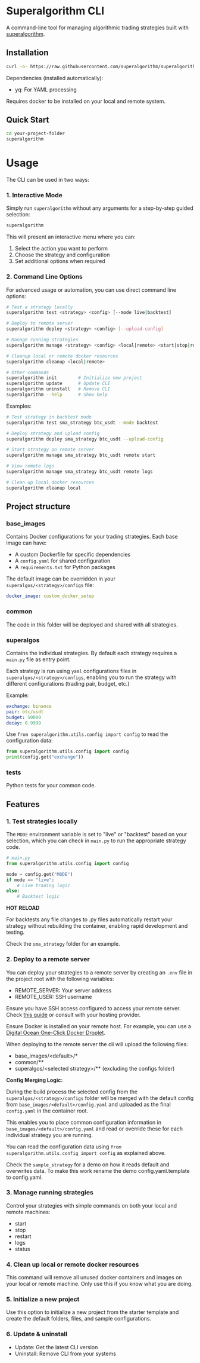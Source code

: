 # Superalgorithm CLI

A command-line tool for managing algorithmic trading strategies built with [superalgorithm](https://github.com/superalgorithm).

## Installation

```bash
curl -o- https://raw.githubusercontent.com/superalgorithm/superalgorithm-cli/main/install.sh | bash
```

Dependencies (installed automatically):

- yq: For YAML processing

Requires docker to be installed on your local and remote system.

## Quick Start

```bash
cd your-project-folder
superalgorithm
```

# Usage

The CLI can be used in two ways:

### 1. Interactive Mode

Simply run `superalgorithm` without any arguments for a step-by-step guided selection:

```bash
superalgorithm
```

This will present an interactive menu where you can:

1. Select the action you want to perform
2. Choose the strategy and configuration
3. Set additional options when required

### 2. Command Line Options

For advanced usage or automation, you can use direct command line options:

```bash
# Test a strategy locally
superalgorithm test <strategy> <config> [--mode live|backtest]

# Deploy to remote server
superalgorithm deploy <strategy> <config> [--upload-config]

# Manage running strategies
superalgorithm manage <strategy> <config> <local|remote> <start|stop|restart|logs|status>

# Cleanup local or remote docker resources
superalgorithm cleanup <local|remote>

# Other commands
superalgorithm init        # Initialize new project
superalgorithm update      # Update CLI
superalgorithm uninstall   # Remove CLI
superalgorithm --help      # Show help
```

Examples:

```bash
# Test strategy in backtest mode
superalgorithm test sma_strategy btc_usdt --mode backtest

# Deploy strategy and upload config
superalgorithm deploy sma_strategy btc_usdt --upload-config

# Start strategy on remote server
superalgorithm manage sma_strategy btc_usdt remote start

# View remote logs
superalgorithm manage sma_strategy btc_usdt remote logs

# Clean up local docker resources
superalgorithm cleanup local
```

## Project structure

### base_images

Contains Docker configurations for your trading strategies. Each base image can have:

- A custom Dockerfile for specific dependencies
- A `config.yaml` for shared configuration
- A `requirements.txt` for Python packages

The default image can be overridden in your `superalgos/<strategy>/configs` file:

```yaml
docker_image: custom_docker_setup
```

### common

The code in this folder will be deployed and shared with all strategies.

### superalgos

Contains the individual strategies. By default each strategy requires a `main.py` file as entry point.

Each strategy is run using `yaml` configurations files in `superalgos/<strategy>/configs`, enabling you to run the strategy with different configurations (trading pair, budget, etc.)

Example:

```yaml
exchange: binance
pair: btc/usdt
budget: 50000
decay: 0.9999
```

Use `from superalgorithm.utils.config import config` to read the configuration data:

```python
from superalgorithm.utils.config import config
print(config.get("exchange"))
```

### tests

Python tests for your common code.

## Features

### 1. Test strategies locally

The `MODE` environment variable is set to "live" or "backtest" based on your selection, which you can check in `main.py` to run the appropriate strategy code.

```python
# main.py
from superalgorithm.utils.config import config

mode = config.get("MODE")
if mode == "live":
    # Live trading logic
else:
    # Backtest logic
```

**HOT RELOAD**

For backtests any file changes to .py files automatically restart your strategy without rebuilding the container, enabling rapid development and testing.

Check the `sma_strategy` folder for an example.

### 2. Deploy to a remote server

You can deploy your strategies to a remote server by creating an `.env` file in the project root with the following variables:

- REMOTE_SERVER: Your server address
- REMOTE_USER: SSH username

Ensure you have SSH access configured to access your remote server. Check [this guide](https://docs.digitalocean.com/products/droplets/how-to/add-ssh-keys/) or consult with your hosting provider.

Ensure Docker is installed on your remote host. For example, you can use a [Digital Ocean One-Click Docker Droplet](https://marketplace.digitalocean.com/apps/docker).

When deploying to the remote server the cli will upload the following files:

- base_images/\<default>/\*
- common/\*\*
- superalgos/\<selected strategy>\/\*\* (excluding the configs folder)

**Config Merging Logic:**

During the build process the selected config from the `superalgos/<strategy>/configs` folder will be merged with the default config from `base_images/<default>/config.yaml` and uploaded as the final `config.yaml` in the container root.

This enables you to place common configuration information in `base_images/<default>/config.yaml` and read or override these for each individual strategy you are running.

You can read the configuration data using `from superalgorithm.utils.config import config` as explained above.

Check the `sample_strategy` for a demo on how it reads default and overwrites data. To make this work rename the demo config.yaml.template to config.yaml.

### 3. Manage running strategies

Control your strategies with simple commands on both your local and remote machines:

- start
- stop
- restart
- logs
- status

### 4. Clean up local or remote docker resources

This command will remove all unused docker containers and images on your local or remote machine. Only use this if you know what you are doing.

### 5. Initialize a new project

Use this option to initialize a new project from the starter template and create the default folders, files, and sample configurations.

### 6. Update & uninstall

- Update: Get the latest CLI version
- Uninstall: Remove CLI from your systems
